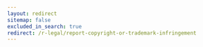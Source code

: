 ```yaml
---
layout: redirect
sitemap: false
excluded_in_search: true
redirect: /r-legal/report-copyright-or-trademark-infringement
---
```

